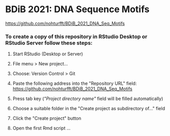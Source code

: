 # BDiB 2021: DNA Sequence Motifs

https://github.com/nohturfft/BDiB_2021_DNA_Seq_Motifs


### To create a copy of this repository in RStudio Desktop or RStudio Server follow these steps:  

1. Start RStudio (Desktop or Server)  
2. File menu > New project...  
3. Choose: Version Control > Git  
4. Paste the following address into the "Repository URL" field:
https://github.com/nohturfft/BDiB_2021_DNA_Seq_Motifs

5. Press tab key (_"Project directory name"_ field will be filled automatically)  
6. Choose a suitable folder in the "Create project as subdirectory of..." field  
7. Click the "Create project" button  
8. Open the first Rmd script ...  
